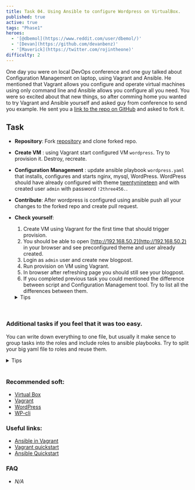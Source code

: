 ```yaml
---
title: Task 04. Using Ansible to configure Wordpress on VirtualBox.
published: true
active: true
tags: "Phase1"
heroes:
  - '[@dbemol](https://www.reddit.com/user/dbemol/)'
  - '[Devan](https://github.com/devanbenz)'
  - '[Maverick](https://twitter.com/rojintheone)'
difficulty: 2
---
```



One day you were on local DevOps conference and one guy talked about Configuration Management on laptop, using Vagrant and Ansible. He mentioned that Vagrant allows you configure and operate virtual machines using only command line and Ansible allows you configure all you need. You were so excited about that new things, so after comming home you wanted to try Vagrant and Ansible yourself and asked guy from conference to send you example. He sent you a [link to the repo on GitHub](https://github.com/learningdevops-makvaz-com/phase01_task04) and asked to fork it.
<!--more-->

## Task

* **Repository**: Fork [repository](https://github.com/learningdevops-makvaz-com/phase01_task04) and clone forked repo.
* **Create VM** : using Vagrant start configured VM `wordpress`. Try to provision it. Destroy, recreate.
* **Configuration Management** : update ansible playbook `wordpress.yaml` that installs, configures and starts nginx, mysql, WordPress. WordPress should have already configured with theme [twentynineteen](https://ru.wordpress.org/themes/twentynineteen/) and with created user `admin` with password `!2three456.`.
* **Contribute**: After wordpress is configured using ansible push all your changes to the forked repo and create pull request.
* **Check yourself**:
  1. Create VM using Vagrant for the first time that should trigger provision.
  2. You should be able to open [http://192.168.50.2](http://192.168.50.2) in your browser and see preconfigured theme and user already created.
  3. Login as `admin` user and create new blogpost.
  4. Run provision on VM using Vagrant.
  5. In browser after refreshing page you should still see your blogpost.
  6. If you completed previous task you could mentioned the difference between script and Configuration Management tool. Try to list all the differences between them.

  <details><summary>Tips</summary>

  * To start vm type `vagrant up`
  * To provision vm type `vagrant provision`
  * To destroy vm type `vagrant destroy -f`

  </details>

</br>

### Additional tasks if you feel that it was too easy.

You can write down everything to one file, but usually it make sence to group tasks into the roles and include roles to ansible playbooks. Try to split your big yaml file to roles and reuse them.

<details><summary>Tips</summary>

* Vagrant allows you manipulating Virtual Machines. Check out Useful links for more info. Feel free to google.
* You don't need to modify `Vagrantfile` to make it work properly. But you can experiment and change any settings that you want.
* Changing WordPress settings much easier using `wp-cli` tool.

</details>

</br>

### Recommended soft:

* [Virtual Box](https://www.virtualbox.org/wiki/Downloads)
* [Vagrant](https://www.vagrantup.com/downloads)
* [WordPress](https://wordpress.org/download/)
* [WP-cli](https://wp-cli.org/)

### Useful links:

* [Ansible in Vagrant](https://www.vagrantup.com/docs/provisioning/ansible_intro)
* [Vagrant quickstart](https://learn.hashicorp.com/tutorials/vagrant/getting-started-index?in=vagrant/getting-started)
* [Ansible Quickstart](https://www.redhat.com/en/blog/system-administrators-guide-getting-started-ansible-fast?extIdCarryOver=true&sc_cid=701f2000001OH7YAAW)

### FAQ

* *N/A*
